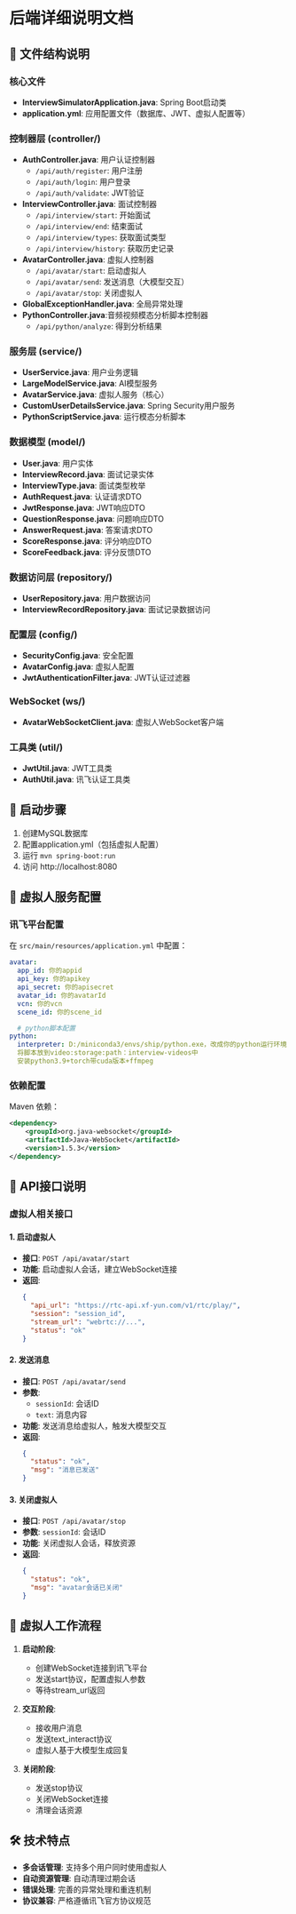# 后端详细说明文档

## 📁 文件结构说明

### 核心文件
- **InterviewSimulatorApplication.java**: Spring Boot启动类
- **application.yml**: 应用配置文件（数据库、JWT、虚拟人配置等）

### 控制器层 (controller/)
- **AuthController.java**: 用户认证控制器
  - `/api/auth/register`: 用户注册
  - `/api/auth/login`: 用户登录
  - `/api/auth/validate`: JWT验证
- **InterviewController.java**: 面试控制器
  - `/api/interview/start`: 开始面试
  - `/api/interview/end`: 结束面试
  - `/api/interview/types`: 获取面试类型
  - `/api/interview/history`: 获取历史记录
- **AvatarController.java**: 虚拟人控制器
  - `/api/avatar/start`: 启动虚拟人
  - `/api/avatar/send`: 发送消息（大模型交互）
  - `/api/avatar/stop`: 关闭虚拟人
- **GlobalExceptionHandler.java**: 全局异常处理
- **PythonController.java**:音频视频模态分析脚本控制器
  - `/api/python/analyze`: 得到分析结果

### 服务层 (service/)
- **UserService.java**: 用户业务逻辑
- **LargeModelService.java**: AI模型服务
- **AvatarService.java**: 虚拟人服务（核心）
- **CustomUserDetailsService.java**: Spring Security用户服务
- **PythonScriptService.java**: 运行模态分析脚本

### 数据模型 (model/)
- **User.java**: 用户实体
- **InterviewRecord.java**: 面试记录实体
- **InterviewType.java**: 面试类型枚举
- **AuthRequest.java**: 认证请求DTO
- **JwtResponse.java**: JWT响应DTO
- **QuestionResponse.java**: 问题响应DTO
- **AnswerRequest.java**: 答案请求DTO
- **ScoreResponse.java**: 评分响应DTO
- **ScoreFeedback.java**: 评分反馈DTO

### 数据访问层 (repository/)
- **UserRepository.java**: 用户数据访问
- **InterviewRecordRepository.java**: 面试记录数据访问

### 配置层 (config/)
- **SecurityConfig.java**: 安全配置
- **AvatarConfig.java**: 虚拟人配置
- **JwtAuthenticationFilter.java**: JWT认证过滤器

### WebSocket (ws/)
- **AvatarWebSocketClient.java**: 虚拟人WebSocket客户端

### 工具类 (util/)
- **JwtUtil.java**: JWT工具类
- **AuthUtil.java**: 讯飞认证工具类

## 🚀 启动步骤

1. 创建MySQL数据库
2. 配置application.yml（包括虚拟人配置）
3. 运行 `mvn spring-boot:run`
4. 访问 http://localhost:8080 

## 🔧 虚拟人服务配置

### 讯飞平台配置
在 `src/main/resources/application.yml` 中配置：

```yaml
avatar:
  app_id: 你的appid
  api_key: 你的apikey
  api_secret: 你的apisecret
  avatar_id: 你的avatarId
  vcn: 你的vcn
  scene_id: 你的scene_id

  # python脚本配置
python:
  interpreter: D:/miniconda3/envs/ship/python.exe，改成你的python运行环境
  将脚本放到video:storage:path：interview-videos中
  安装python3.9+torch带cuda版本+ffmpeg
```


### 依赖配置
Maven 依赖：

```xml
<dependency>
    <groupId>org.java-websocket</groupId>
    <artifactId>Java-WebSocket</artifactId>
    <version>1.5.3</version>
</dependency>
```

## 📡 API接口说明

### 虚拟人相关接口

#### 1. 启动虚拟人
- **接口**: `POST /api/avatar/start`
- **功能**: 启动虚拟人会话，建立WebSocket连接
- **返回**: 
  ```json
  {
    "api_url": "https://rtc-api.xf-yun.com/v1/rtc/play/",
    "session": "session_id",
    "stream_url": "webrtc://...",
    "status": "ok"
  }
  ```

#### 2. 发送消息
- **接口**: `POST /api/avatar/send`
- **参数**: 
  - `sessionId`: 会话ID
  - `text`: 消息内容
- **功能**: 发送消息给虚拟人，触发大模型交互
- **返回**: 
  ```json
  {
    "status": "ok",
    "msg": "消息已发送"
  }
  ```

#### 3. 关闭虚拟人
- **接口**: `POST /api/avatar/stop`
- **参数**: `sessionId`: 会话ID
- **功能**: 关闭虚拟人会话，释放资源
- **返回**: 
  ```json
  {
    "status": "ok",
    "msg": "avatar会话已关闭"
  }
  ```

## 🔄 虚拟人工作流程

1. **启动阶段**: 
   - 创建WebSocket连接到讯飞平台
   - 发送start协议，配置虚拟人参数
   - 等待stream_url返回

2. **交互阶段**:
   - 接收用户消息
   - 发送text_interact协议
   - 虚拟人基于大模型生成回复

3. **关闭阶段**:
   - 发送stop协议
   - 关闭WebSocket连接
   - 清理会话资源

## 🛠️ 技术特点

- **多会话管理**: 支持多个用户同时使用虚拟人
- **自动资源管理**: 自动清理过期会话
- **错误处理**: 完善的异常处理和重连机制
- **协议兼容**: 严格遵循讯飞官方协议规范 